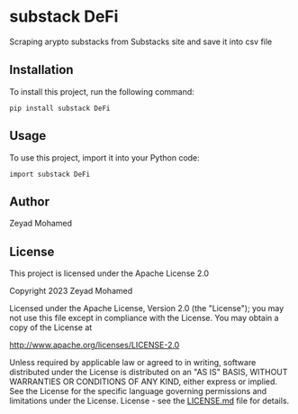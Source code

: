 # substack DeFi

Scraping arypto substacks from Substacks site and save it into csv file

## Installation

To install this project, run the following command:

```
pip install substack DeFi
```

## Usage

To use this project, import it into your Python code:

```
import substack DeFi
```

## Author

Zeyad Mohamed

## License

This project is licensed under the Apache License 2.0

Copyright 2023 Zeyad Mohamed

Licensed under the Apache License, Version 2.0 (the "License");
you may not use this file except in compliance with the License.
You may obtain a copy of the License at

http://www.apache.org/licenses/LICENSE-2.0

Unless required by applicable law or agreed to in writing, software
distributed under the License is distributed on an "AS IS" BASIS,
WITHOUT WARRANTIES OR CONDITIONS OF ANY KIND, either express or implied.
See the License for the specific language governing permissions and
limitations under the License.
 License - see the [LICENSE.md](LICENSE.md) file for details.

